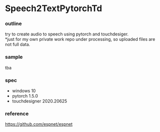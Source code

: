 # Speech2TextPytorchTd

### outline ###
try to create audio to speech using pytorch and touchdesiger.  
*just for my own private work repo under processing, so uploaded files are not full data.

### sample ###
tba

### spec ###
- windows 10
- pytorch 1.5.0
- touchdesigner 2020.20625

### reference ###
https://github.com/espnet/espnet
